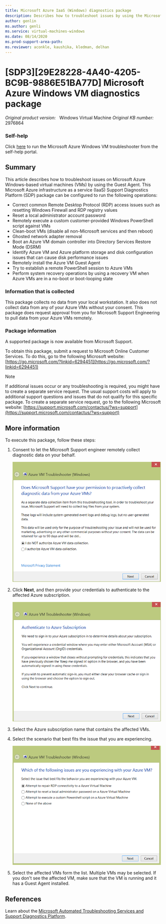```yaml
---
title: Microsoft Azure IaaS (Windows) diagnostics package
description: Describes how to troubleshoot issues by using the Microsoft Azure infrastructure as a service Support Diagnostics Platform  (SDP) package.
author: genlin
ms.author: genli
ms.service: virtual-machines-windows
ms.date: 08/14/2020
ms.prod-support-area-path: 
ms.reviewer: aconkle, kaushika, kledman, delhan
---
```

# [SDP3][29E28228-4A40-4205-BC9B-9886E51BA77D] Microsoft Azure Windows VM diagnostics package

_Original product version:_ &nbsp; Windows Virtual Machine
_Original KB number:_ &nbsp; 2976864

### Self-help

Click [here](https://home.diagnostics.support.microsoft.com/selfhelp?knowledgebasearticlefilter=2976864) to run the Microsoft Azure Windows VM troubleshooter from the self-help portal.

## Summary

This article describes how to troubleshoot issues on Microsoft Azure Windows-based virtual machines (VMs) by using the Guest Agent. This Microsoft Azure infrastructure as a service (IaaS) Support Diagnostics Platform (SDP) package can be configured to run the following operations:
- Correct common Remote Desktop Protocol (RDP) access issues such as resetting Windows Firewall and RDP registry values
- Reset a local administrator account password
- Remotely execute a custom customer-provided Windows PowerShell script against VMs
- Clean-boot VMs (disable all non-Microsoft services and then reboot)
- Ghosted network adapter removal
- Boot an Azure VM domain controller into Directory Services Restore Mode (DSRM)
- Identify Azure VM and Azure platform storage and disk configuration issues that can cause disk performance issues
- Remotely install the Azure VM Guest Agent
- Try to establish a remote PowerShell session to Azure VMs
- Perform system recovery operations by using a recovery VM when Azure VMs are in a no-boot or boot-looping state

### Information that is collected

This package collects no data from your local workstation. It also does not collect data from any of your Azure VMs without your consent. This package does request approval from you for Microsoft Support Engineering to pull data from your Azure VMs remotely.

### Package information

A supported package is now available from Microsoft Support.

To obtain this package, submit a request to Microsoft Online Customer Services. To do this, go to the following Microsoft website: [https://go.microsoft.com/?linkid=6294451](https://go.microsoft.com/?linkid=6294451) 
> [!NOTE]
> If additional issues occur or any troubleshooting is required, you might have to create a separate service request. The usual support costs will apply to additional support questions and issues that do not qualify for this specific package. To create a separate service request, go to the following Microsoft website: [https://support.microsoft.com/contactus/?ws=support](https://support.microsoft.com/contactus/?ws=support) 

## More information

To execute this package, follow these steps:
1. Consent to let the Microsoft Support engineer remotely collect diagnostic data on your behalf.

    ![Azure VM data collection](./media/sdp329e28228-4a40-4205-bc9b-9886e51ba77d-microsoft/allow-remote.png)

1. Click **Next**, and then provide your credentials to authenticate to the affected Azure subscription.

    ![Azure subscription](./media/sdp329e28228-4a40-4205-bc9b-9886e51ba77d-microsoft/auth-subscription.png)

1. Select the Azure subscription name that contains the affected VMs.
1. Select the scenario that best fits the issue that you are experiencing.

    ![Select the scenario](./media/sdp329e28228-4a40-4205-bc9b-9886e51ba77d-microsoft/select-issues.png)

1. Select the affected VMs form the list. Multiple VMs may be selected. If you don't see the affected VM, make sure that the VM is running and it has a Guest Agent installed.

## References

Learn about the [Microsoft Automated Troubleshooting Services and Support Diagnostics Platform](https://support.microsoft.com/help/2598970).

